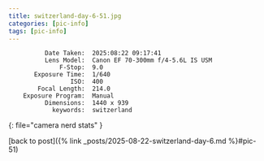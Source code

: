 ```yaml
---
title: switzerland-day-6-51.jpg
categories: [pic-info]
tags: [pic-info]
---
```


```text
          Date Taken:  2025:08:22 09:17:41
          Lens Model:  Canon EF 70-300mm f/4-5.6L IS USM
              F-Stop:  9.0
       Exposure Time:  1/640
                 ISO:  400
        Focal Length:  214.0
    Exposure Program:  Manual
          Dimensions:  1440 x 939
            keywords:  switzerland
```
{: file="camera nerd stats" }

[back to post]({% link _posts/2025-08-22-switzerland-day-6.md %}#pic-51)